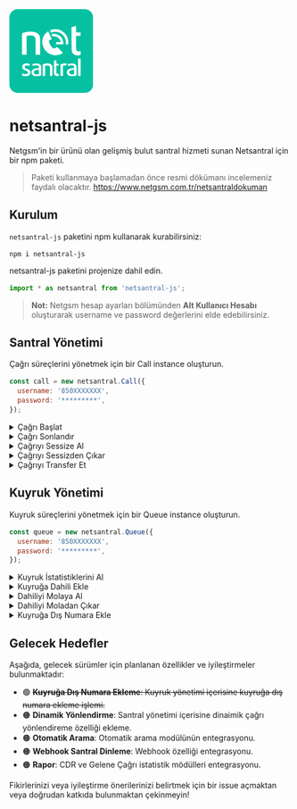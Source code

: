 
<img src="https://raw.githubusercontent.com/bahri-hirfanoglu/netsantral-js/main/.assets/netsantral-logo.png" alt="Netsantral Logo" width="150">

# netsantral-js

Netgsm'in bir ürünü olan gelişmiş bulut santral hizmeti sunan Netsantral için bir npm paketi.

> Paketi kullanmaya başlamadan önce resmi dökümanı incelemeniz faydalı olacaktır. https://www.netgsm.com.tr/netsantraldokuman

## Kurulum

`netsantral-js` paketini npm kullanarak kurabilirsiniz:

```shell
npm i netsantral-js
```

netsantral-js paketini projenize dahil edin.

```js
import * as netsantral from 'netsantral-js';
```

> **Not:** Netgsm hesap ayarları bölümünden **Alt Kullanıcı Hesabı** oluşturarak username ve password değerlerini elde edebilirsiniz.

## Santral Yönetimi


Çağrı süreçlerini yönetmek için bir Call instance oluşturun.



```js
const call = new netsantral.Call({
  username: '850XXXXXXX',
  password: '*********',
});
```

<details>
<summary>Çağrı Başlat</summary>

**Santraliniz üzerinden bir dış arama başlatmanızı sağlar.**

```js
await call.start({
  customer_num: '5XXXXXXXXX',
  internal_num: '104',
  trunk: '850XXXXXXX',
});
```

</details>

<details>
<summary>Çağrı Sonlandır</summary>
  
#### Son başlatılan çağrıyı sonlandırır.
```js
await call.end();
```

#### Spesifik bir çağrıyı sonlandırır. unique_id ve crm_id verileri bir çağrı başlattığınızda dönen response içerisinde bulunmaktadır.

```js
await call.end({ unique_id: 'sip-xxxx-xxxx-xxxx' crm_id: 1});
```

</details>

<details>
<summary>Çağrıyı Sessize Al</summary>
  
#### Gelen ve giden sesleri kapat.
```js
await call.mute({ direction: 'all' });
```

#### Sadece gelen sesleri kapat.

```js
await call.mute({ direction: 'in' });
```

#### Sadece giden sesleri kaapt

```js
await call.mute({ direction: 'out' });
```

</details>

<details>
<summary>Çağrıyı Sessizden Çıkar</summary>
  
#### Gelen ve giden tüm sesleri sessizden çıkar.
```js
await call.unMute({ direction: 'all' });
```
#### Sadece gelen sesi sesizden çıkar.
```js
await call.unMute({ direction: 'in' });
```
#### Sadece giden sesi sessizden çıkar.

```js
await call.unMute({ direction: 'out' });
```

</details>

<details>
<summary>Çağrıyı Transfer Et</summary>
  
#### Kör transfer (xfer - Blind Transfer) 
> xfer çağrı transferinde, arayan kişi başka bir kişiye yönlendirildiğinde, çağrıyı transfer eden kişi görüşmeden tamamen ayrılır.  Çağrıyı transfer eden kişi, çağrının yeni hedefe ulaşacağını kontrol etmez ya da arayanla hedef kişi arasında başka bir işlem yapmaz.
```js
await call.transfer({ exten: '104', type: 'xfer'});
```

#### Katılımlı transfer (atxfer - Attended Transfer)

> atxfer transferde, çağrıyı transfer eden kişi önce çağrıyı hedefe aktaracağı kişiyle (yeni alıcı) konuşur ve ardından transferi gerçekleştirir. Transfer işlemi sırasında çağrıyı transfer eden kişi, görüşme başlatmadan önce durumu açıklama fırsatına sahiptir.

```js
await call.transfer({ exten: '104', type: 'atxfer' });
```

</details>

## Kuyruk Yönetimi

Kuyruk süreçlerini yönetmek için bir Queue instance oluşturun.

```js
const queue = new netsantral.Queue({
  username: '850XXXXXXX',
  password: '*********',
});
```

<details>
<summary>Kuyruk İstatistiklerini Al</summary>
  
#### Belirli bir kuyruk istatiğini al
```js
await queue.stats({queue: '{{queueName}}'}),
```
</details>

<details>
<summary>Kuyruğa Dahili Ekle</summary>
  
#### Dahiliyi belirli bir kuyruğa ekleyebilirsin
> "**paused: 1**" Kuyruğa aktarılan dahili molada olarak aktarılır.

> "**paused: 0**" Kuyruğa aktarılan dahili müsait olarak aktarılır.

```js
await queue.addInternal({
  queue: '{{queueName}}',
  exten: '{{internal}}',
  paused: 1,
});
```

</details>

<details>
<summary>Dahiliyi Molaya Al</summary>
  
#### Dahili için bir mola başlat
```js
  await queue.startInternalBreak({
    queue: '{{queueName}}',
    exten: '{{internal}}',
    reason?: '{{reason}}',
  });
```
</details>

<details>
<summary>Dahiliyi Moladan Çıkar</summary>
  
#### Dahili için aktif molayı sonlandır
```js
  await queue.stopInternalBreak({
    queue: '{{queueName}}',
    exten: '{{internal}}',
    reason?: '{{reason}}',
  });
```
</details>

<details>
<summary>Kuyruğa Dış Numara Ekle</summary>
  
#### Eklediğiniz dış numara gelen çağrıları karşılayabilir
```js
  await queue.addExternalNumber({
    tenant: '850XXXXXXX',
    queue: '{{queueName}}',
    no: '5XXXXXXXXX',
  });
```
</details>

## Gelecek Hedefler

Aşağıda, gelecek sürümler için planlanan özellikler ve iyileştirmeler bulunmaktadır:

- 🟢 ~~**Kuyruğa Dış Numara Ekleme**: Kuyruk yönetimi içerisine kuyruğa dış numara ekleme işlemi.~~
- 🟠 **Dinamik Yönlendirme**: Santral yönetimi içerisine dinaimik çağrı yönlendireme özelliği ekleme.
- 🟠 **Otomatik Arama**: Otomatik arama modülünün entegrasyonu.
- 🟠 **Webhook Santral Dinleme**: Webhook özelliği entegrasyonu.
- 🟠 **Rapor**: CDR ve Gelene Çağrı istatistik mödülleri entegrasyonu.

Fikirlerinizi veya iyileştirme önerilerinizi belirtmek için bir issue açmaktan veya doğrudan katkıda bulunmaktan çekinmeyin!
